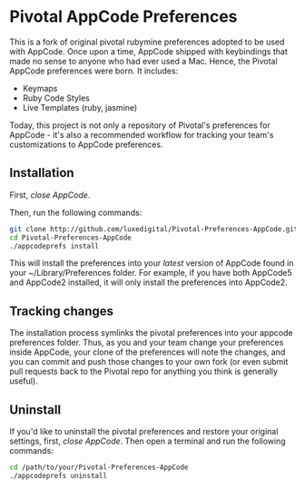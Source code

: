 # Pivotal AppCode Preferences #

This is a fork of original pivotal rubymine preferences adopted to be used with AppCode.
Once upon a time, AppCode shipped with keybindings that made no sense to anyone who had ever used a Mac. Hence, the Pivotal AppCode preferences were born. It includes:

* Keymaps
* Ruby Code Styles
* Live Templates (ruby, jasmine)

Today, this project is not only a repository of Pivotal's preferences for AppCode - it's also a recommended workflow for tracking your team's customizations to AppCode preferences.

## Installation ##

First, *close AppCode*.

Then, run the following commands:

```sh
git clone http://github.com/luxedigital/Pivotal-Preferences-AppCode.git
cd Pivotal-Preferences-AppCode
./appcodeprefs install
```

This will install the preferences into your *latest* version of AppCode found in your ~/Library/Preferences folder.
For example, if you have both AppCode5 and AppCode2 installed, it will only install the preferences into AppCode2.

## Tracking changes ##

The installation process symlinks the pivotal preferences into your appcode preferences folder. Thus, as you and
your team change your preferences inside AppCode, your clone of the preferences will note the changes, and you can
commit and push those changes to your own fork (or even submit pull requests back to the Pivotal repo for anything
you think is generally useful).

## Uninstall ##

If you'd like to uninstall the pivotal preferences and restore your original settings, first, *close AppCode*.
Then open a terminal and run the following commands:

```sh
cd /path/to/your/Pivotal-Preferences-AppCode
./appcodeprefs uninstall
```

